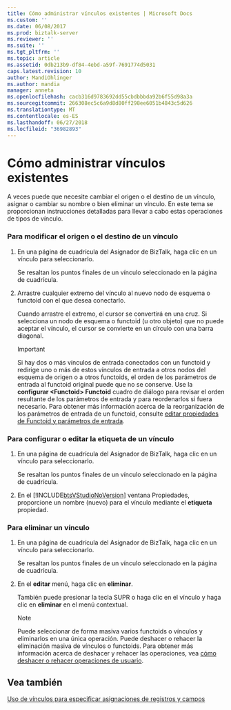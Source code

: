 ```yaml
---
title: Cómo administrar vínculos existentes | Microsoft Docs
ms.custom: ''
ms.date: 06/08/2017
ms.prod: biztalk-server
ms.reviewer: ''
ms.suite: ''
ms.tgt_pltfrm: ''
ms.topic: article
ms.assetid: 0db213b9-df84-4ebd-a59f-7691774d5031
caps.latest.revision: 10
author: MandiOhlinger
ms.author: mandia
manager: anneta
ms.openlocfilehash: cacb316d9783692dd55cbdbbbda92b6f55d98a3a
ms.sourcegitcommit: 266308ec5c6a9d8d80ff298ee6051b4843c5d626
ms.translationtype: MT
ms.contentlocale: es-ES
ms.lasthandoff: 06/27/2018
ms.locfileid: "36982893"
---
```

# <a name="how-to-manage-existing-links"></a>Cómo administrar vínculos existentes
A veces puede que necesite cambiar el origen o el destino de un vínculo, asignar o cambiar su nombre o bien eliminar un vínculo. En este tema se proporcionan instrucciones detalladas para llevar a cabo estas operaciones de tipos de vínculo.  
  
### <a name="to-change-the-source-or-destination-of-a-link"></a>Para modificar el origen o el destino de un vínculo  
  
1.  En una página de cuadrícula del Asignador de BizTalk, haga clic en un vínculo para seleccionarlo.  
  
     Se resaltan los puntos finales de un vínculo seleccionado en la página de cuadrícula.  
  
2.  Arrastre cualquier extremo del vínculo al nuevo nodo de esquema o functoid con el que desea conectarlo.  
  
     Cuando arrastre el extremo, el cursor se convertirá en una cruz. Si selecciona un nodo de esquema o functoid (u otro objeto) que no puede aceptar el vínculo, el cursor se convierte en un círculo con una barra diagonal.  
  
    > [!IMPORTANT]
    >  Si hay dos o más vínculos de entrada conectados con un functoid y redirige uno o más de estos vínculos de entrada a otros nodos del esquema de origen o a otros functoids, el orden de los parámetros de entrada al functoid original puede que no se conserve. Use la **configurar \<Functoid\> Functoid** cuadro de diálogo para revisar el orden resultante de los parámetros de entrada y para reordenarlos si fuera necesario. Para obtener más información acerca de la reorganización de los parámetros de entrada de un functoid, consulte [editar propiedades de Functoid y parámetros de entrada](../core/editing-functoid-properties-and-input-parameters.md).  
  
### <a name="to-setedit-the-label-of-a-link"></a>Para configurar o editar la etiqueta de un vínculo  
  
1. En una página de cuadrícula del Asignador de BizTalk, haga clic en un vínculo para seleccionarlo.  
  
    Se resaltan los puntos finales de un vínculo seleccionado en la página de cuadrícula.  
  
2. En el [!INCLUDE[btsVStudioNoVersion](../includes/btsvstudionoversion-md.md)] ventana Propiedades, proporcione un nombre (nuevo) para el vínculo mediante el **etiqueta** propiedad.  
  
### <a name="to-delete-a-link"></a>Para eliminar un vínculo  
  
1.  En una página de cuadrícula del Asignador de BizTalk, haga clic en un vínculo para seleccionarlo.  
  
     Se resaltan los puntos finales de un vínculo seleccionado en la página de cuadrícula.  
  
2.  En el **editar** menú, haga clic en **eliminar**.  
  
     También puede presionar la tecla SUPR o haga clic en el vínculo y haga clic en **eliminar** en el menú contextual.  
  
    > [!NOTE]
    >  Puede seleccionar de forma masiva varios functoids o vínculos y eliminarlos en una única operación. Puede deshacer o rehacer la eliminación masiva de vínculos o functoids. Para obtener más información acerca de deshacer y rehacer las operaciones, vea [cómo deshacer o rehacer operaciones de usuario](../core/how-to-undo-or-redo-user-operations.md).  
  
## <a name="see-also"></a>Vea también  
 [Uso de vínculos para especificar asignaciones de registros y campos](../core/using-links-to-specify-record-and-field-mappings.md)